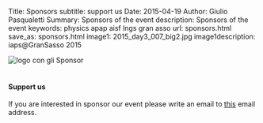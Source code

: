 Title: Sponsors
subtitle: support us
Date: 2015-04-19 
Author: Giulio Pasqualetti
Summary: Sponsors of the event
description: Sponsors of the event
keywords: physics apap aisf lngs gran asso
url: sponsors.html
save_as: sponsors.html
image1: 2015_day3_007_big2.jpg
image1description: iaps@GranSasso 2015


<div class="valign-wrapper"> 
<img id="sponsor-logo" class="valign materialboxed" alt="logo con gli Sponsor" src="{filename}/images/sponsors/sponsors.png"> 
</div> 
<br>

<div class="section">
  <div class="row">
    <div class="col s12">
      <h4>Support us</h4>
      <p>If you are interested in sponsor our event please write an email to <a class="indigo-text" href="mailto:vittorio.erba@ai-sf.it">this</a> email address.</p>
    </div><br>
  </div>
</div>
